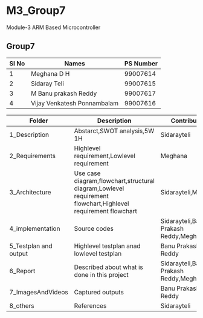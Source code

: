 # M3_Group7
Module-3 ARM Based Microcontroller
## Group7
| Sl No | Names |PS Number |
| ------ | ---------- | ----------- |
| 1 | Meghana D H | 99007614 |
| 2 | Sidaray Teli | 99007615 |
| 3 | M Banu prakash Reddy | 99007617 |
| 4 | Vijay Venkatesh Ponnambalam | 99007616 |

|Folder|Description|Contributors|
|-------|----------|------------|
|1_Description|Abstarct,SWOT analysis,5W 1H|Sidarayteli|
|2_Requirements|Highlevel requirement,Lowlevel requirement|Meghana|
|3_Architecture|Use case diagram,flowchart,structural diagram,Lowlevel requirement flowchart,Highlevel requirement flowchart|Sidarayteli,Meghana|
|4_implementation|Source codes|Sidarayteli,Banu Prakash Reddy,Meghana|
|5_Testplan and output|Highlevel testplan anad lowlevel testplan|Banu Prakash Reddy|
|6_Report|Described about what is done in this project|Sidarayteli,Banu Prakash Reddy,Meghana|
|7_ImagesAndVideos|Captured outputs|Banu Prakash Reddy|
|8_others|References|Sidarayteli|
